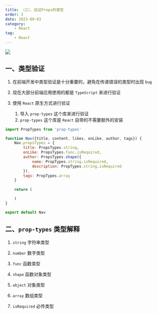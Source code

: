 ```yaml
---
title: （三）、验证Props的类型
order: 3
date: 2023-09-03
category:
    - React
tag: 
    - React
---
```


![](https://image.zswei.xyz/img/20230828152152.png)

## 一、类型验证

1. 在前端开发中类型验证是十分重要的，避免在传递错误的类型时出现 `bug`

2. 现在大部分前端应用使用的都是 `TypeScript` 来进行验证

3. 使用 `React` 原生方式进行验证
   1. 导入 `prop-types` 这个库来进行验证
   2. `prop-types` 这个库是 `React` 自带的不需要额外的安装
```jsx
import PropTypes from 'prop-types'

function Nav({title, content, likes, onLike, author, tags}) {
    Nav.propsTypes = {
        title: PropsTypes.string,
        onLike: PropsTypes.func.isRequired,
        author: PropsTypes.shape({
            name: PropTypes.string.isRequired,
            description: PropTypes.string.isRequired
        }),
        tags: PropTypes.array
    }
    
    return (

    )
}

export default Nav
```

## 二、`prop-types` 类型解释

1. `string` 字符串类型

2. `number` 数字类型

3. `func` 函数类型

4. `shape` 函数对象类型

5. `object` 对象类型

6. `array` 数组类型

7. `isRequired` 必传类型